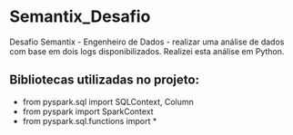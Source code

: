 # Semantix_Desafio
Desafio Semantix - Engenheiro de Dados - realizar uma análise de dados com base em dois logs disponibilizados.
Realizei esta análise em Python.

## Bibliotecas utilizadas no projeto:

- from pyspark.sql import SQLContext, Column
- from pyspark import SparkContext
- from pyspark.sql.functions import *

